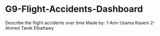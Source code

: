 # G9-Flight-Accidents-Dashboard
Describe the flight accidents over time
Made by: 1-Amr Usama Kasem 2-Ahmed Tarek Elbattawy

